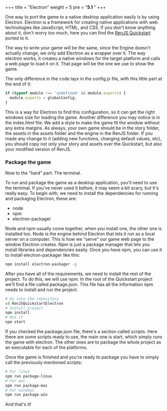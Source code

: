 +++
title = "Electron"
weight = 5
pre = "<b>5.1 </b>"
+++

One way to port the game to a native desktop application easily is by using Electron. Electron is a framework for creating native applications with web technologies like JavaScript, HTML, and CSS. If you don't know anything about it, don't worry too much, here you can find the [RenJS Quickstart](https://gitlab.com/lunafromthemoon/RenJSQuickstartElectron) ported to it. 

The way to write your game will be the same, since the Engine doesn't actually change, we only add Electron as a wrapper over it. The way electron works, it creates a native windows for the target platform and calls a web page to load it on it. That page will be the one we use to show the game.

The only difference in the code lays in the config.js file, with this little part at the end of it:

```js
if (typeof module !== 'undefined' && module.exports) {
  module.exports = globalConfig;
} 
```

This is a way for Electron to find this configuration, so it can get the right windows size for loading the game. Another difference you may notice is in the index.html file. We add a style to make the game fit the window without any extra margins. As always, your own game should be in the story folder, the assets in the assets folder and the engine in the RenJS folder. If you made any change to it (adding new functions, changing default values, etc), you should copy not only your story and assets over the Quickstart, but also your modified version of RenJS.

### Package the game

Now to the "hard" part: The terminal.

To run and package the game as a desktop application, you'll need to use the terminal. If you've never used it before, it may seem a bit scary, but it's really easy. To begin with, we need to install the dependencies for running and packaging Electron, these are:

* node
* npm
* electron-packager

Node and npm usually come together, when you install one, the other one is installed too. Node is the engine behind Electron that lets it run as a local server on a computer. This is how we "serve" our game web page to the window Electron creates. Npm is just a package manager that lets you install libraries and dependencies easily. Once you have npm, you can use it to install electron-packager like this:

```bash
npm install electron-packager -g
```

After you have all of the requirements, we need to install the rest of the project. To do this, we will use npm. In the root of the Quickstart project we'll find a file called package.json. This file has all the information npm needs to install and run the project.

```bash
# Go into the repository
cd RenJSQuickstartElectron
# Install project
npm install
# Run it
npm start
```

If you checked the package.json file, there's a section called _scripts_. Here there are some scripts ready to use, the main one is start, which simply runs the game with electron. The other ones are to package the whole project as an executable for each of the platforms.

Once the game is finished and you're ready to package you have to simply call the previously mentioned scripts:

```bash
# For linux
npm run package-linux
# For mac
npm run package-mac
# For windows
npm run package-win

```

And that's it!